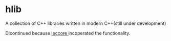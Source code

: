 # hlib
A collection of C++ libraries written in modern C++(still under development) 

Dicontinued because <a href="https://github.com/alecmus/leccore"> leccore </a> incoperated the functionality.
